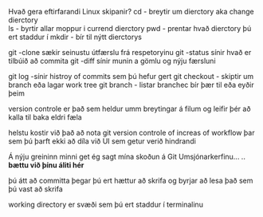   Hvað gera eftirfarandi Linux skipanir?
  cd - breytir um dierctory aka change dierctory  
ls -  byrtir allar moppur i currend dierctory
pwd - prentar hvað dierctory þú ert staddur í
mkdir - bír til nýtt dierctorys



git -clone sækir seinustu útfærslu frá respetoryinu
git -status sínir hvað er tilbúið að commita
git -diff sínir munin a gömlu og nýju færsluni

  git log -sínir histroy of commits sem þú hefur gert
  git checkout - skiptir um branch eða lagar work tree
  git branch - listar branchec bír þær til eða eyðir þeim


  version controle er það sem heldur umm breytingar á filum og leifir þér að kalla til baka eldri fæla  

  helstu kostir við það að nota git version controle of increas of workflow þar sem þú þarft ekki að díla við UI sem getur verið hindrandi

  Á nýju greininn minni get ég sagt mína skoðun á Git Umsjónarkerfinu...
 .. **bættu við þínu áliti hér**  


  þú átt að  committa þegar þú ert hættur að skrifa og byrjar að lesa það sem þú vast að skrifa

  working directory er svæði sem þú ert staddur í terminalinu
